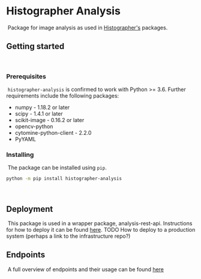 # Histographer Analysis
​
Package for image analysis as used in [Histographer's](https://github.com/histographer) packages.
​
## Getting started
​
### Prerequisites
​
`histographer-analysis` is confirmed to work with Python >= 3.6.
Further requirements include the following packages:
* numpy - 1.18.2 or later
* scipy - 1.4.1 or later
* scikit-image - 0.16.2 or later
* opencv-python
* cytomine-python-client - 2.2.0
* PyYAML
​
### Installing
​
The package can be installed using `pip`.
```sh
python -m pip install histographer-analysis
```
​
## Deployment
​
This package is used in a wrapper package, analysis-rest-api. Instructions for how to deploy it can be found 
[here](https://github.com/histographer/analysis-rest-api).
TODO
How to deploy to a production system (perhaps a link to the infrastructure repo?)
​
## Endpoints
​
A full overview of endpoints and their usage can be found
[here](https://github.com/histographer/analysis-rest-api/blob/master/README.md)
